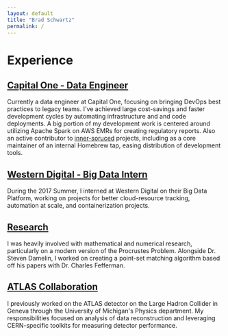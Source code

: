```yaml
---
layout: default
title: "Brad Schwartz"
permalink: /
---
```


# Experience 

## [Capital One - Data Engineer](https://www.capitalone.com/)

Currently a data engineer at Capital One, focusing on bringing DevOps best practices to legacy teams. I've achieved large cost-savings and faster development cycles by automating infrastructure and and code deployments. A big portion of my development work is centered around utilizing Apache Spark on AWS EMRs for creating regulatory reports. Also an active contributor to [inner-soruced](https://en.wikipedia.org/wiki/Inner_source) projects, including as a core maintainer of an internal Homebrew tap, easing distribution of development tools.

## [Western Digital  - Big Data Intern](https://www.westerndigital.com/)

During the 2017 Summer, I interned at Western Digital on their Big Data Platform, working on projects for better cloud-resource tracking, automation at scale, and containerization projects.

## [Research]()

I was heavily involved with mathematical and numerical research, particularly on a modern version of the Procrustes Problem. Alongside Dr. Steven Damelin, I worked on creating a point-set matching algorithm based off his papers with Dr. Charles Fefferman.

## [ATLAS Collaboration](https://home.cern/)

I previously worked on the ATLAS detector on the Large Hadron Collider in Geneva through the University of Michigan's Physics department. My responsibilities focused on analysis of data reconstruction and leveraging CERN-specific toolkits for measuring detector performance.
